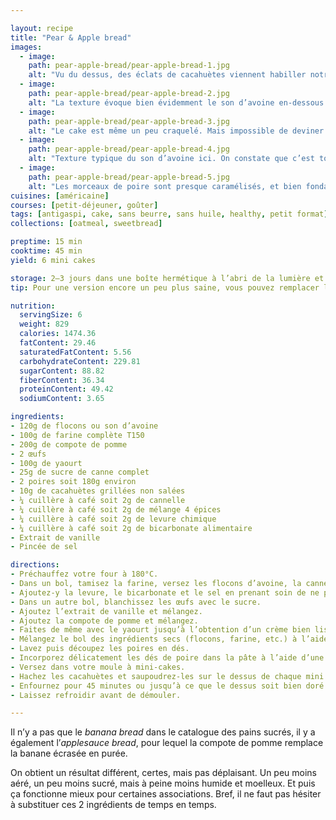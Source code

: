 ```yaml
---

layout: recipe
title: "Pear & Apple bread"
images:
  - image:
    path: pear-apple-bread/pear-apple-bread-1.jpg
    alt: "Vu du dessus, des éclats de cacahuètes viennent habiller notre cake à la compote."
  - image:
    path: pear-apple-bread/pear-apple-bread-2.jpg
    alt: "La texture évoque bien évidemment le son d’avoine en-dessous."
  - image:
    path: pear-apple-bread/pear-apple-bread-3.jpg
    alt: "Le cake est même un peu craquelé. Mais impossible de deviner ce qu’il renferme."
  - image:
    path: pear-apple-bread/pear-apple-bread-4.jpg
    alt: "Texture typique du son d’avoine ici. On constate que c’est tout autant humide qu’avec la banane."
  - image:
    path: pear-apple-bread/pear-apple-bread-5.jpg
    alt: "Les morceaux de poire sont presque caramélisés, et bien fondants. Ils ont humidifié la pâte autour."
cuisines: [américaine]
courses: [petit-déjeuner, goûter]
tags: [antigaspi, cake, sans beurre, sans huile, healthy, petit format]
collections: [oatmeal, sweetbread]

preptime: 15 min
cooktime: 45 min
yield: 6 mini cakes

storage: 2–3 jours dans une boîte hermétique à l’abri de la lumière et de la chaleur. 5 jours au frigo. 2 mois au congélateur.
tip: Pour une version encore un peu plus saine, vous pouvez remplacer le sucre par du miel ou du sirop d’érable.

nutrition:
  servingSize: 6
  weight: 829
  calories: 1474.36
  fatContent: 29.46
  saturatedFatContent: 5.56
  carbohydrateContent: 229.81
  sugarContent: 88.82
  fiberContent: 36.34
  proteinContent: 49.42
  sodiumContent: 3.65

ingredients:
- 120g de flocons ou son d’avoine
- 100g de farine complète T150
- 200g de compote de pomme 
- 2 œufs
- 100g de yaourt
- 25g de sucre de canne complet
- 2 poires soit 180g environ
- 10g de cacahuètes grillées non salées
- ¼ cuillère à café soit 2g de cannelle
- ¼ cuillère à café soit 2g de mélange 4 épices
- ¼ cuillère à café soit 2g de levure chimique
- ¼ cuillère à café soit 2g de bicarbonate alimentaire
- Extrait de vanille 
- Pincée de sel 

directions:
- Préchauffez votre four à 180°C.
- Dans un bol, tamisez la farine, versez les flocons d’avoine, la cannelle et le 4 épices. Mélangez. 
- Ajoutez-y la levure, le bicarbonate et le sel en prenant soin de ne pas les mettre en contact pour le moment. Réservez.
- Dans un autre bol, blanchissez les œufs avec le sucre. 
- Ajoutez l’extrait de vanille et mélangez.
- Ajoutez la compote de pomme et mélangez.
- Faites de même avec le yaourt jusqu’à l’obtention d’un crème bien lisse.
- Mélangez le bol des ingrédients secs (flocons, farine, etc.) à l’aide d’un fouet puis incorporez le en 2 fois dans le bol des ingrédients humides à l’aide d’une maryse.
- Lavez puis découpez les poires en dés.
- Incorporez délicatement les dés de poire dans la pâte à l’aide d’une maryse.
- Versez dans votre moule à mini-cakes.
- Hachez les cacahuètes et saupoudrez-les sur le dessus de chaque mini cake.
- Enfournez pour 45 minutes ou jusqu’à ce que le dessus soit bien doré et que la pointe d’un couteau ressorte légèrement humide.
- Laissez refroidir avant de démouler.

---
```


Il n’y a pas que le <i lang="en">banana bread</i> dans le catalogue des pains sucrés, il y a également l’<i lang="en">applesauce bread</i>, pour lequel la compote de pomme remplace la banane écrasée en purée.

On obtient un résultat différent, certes, mais pas déplaisant. Un peu moins aéré, un peu moins sucré, mais à peine moins humide et moelleux. Et puis ça fonctionne mieux pour certaines associations. Bref, il ne faut pas hésiter à substituer ces 2 ingrédients de temps en temps.